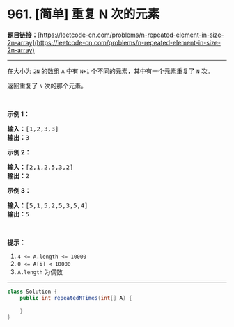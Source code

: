 # 961. [简单] 重复 N 次的元素

**题目链接：**[https://leetcode-cn.com/problems/n-repeated-element-in-size-2n-array](https://leetcode-cn.com/problems/n-repeated-element-in-size-2n-array)

---

<div class="content__1Y2H">
 <div class="notranslate">
  <p>在大小为 <code>2N</code>&nbsp;的数组 <code>A</code>&nbsp;中有 <code>N+1</code> 个不同的元素，其中有一个元素重复了 <code>N</code> 次。</p> 
  <p>返回重复了 <code>N</code>&nbsp;次的那个元素。</p> 
  <p>&nbsp;</p> 
  <ol> 
  </ol> 
  <p><strong>示例 1：</strong></p> 
  <pre class="language-text"><strong>输入：</strong>[1,2,3,3]
<strong>输出：</strong>3
</pre> 
  <p><strong>示例 2：</strong></p> 
  <pre class="language-text"><strong>输入：</strong>[2,1,2,5,3,2]
<strong>输出：</strong>2
</pre> 
  <p><strong>示例&nbsp;3：</strong></p> 
  <pre class="language-text"><strong>输入：</strong>[5,1,5,2,5,3,5,4]
<strong>输出：</strong>5
</pre> 
  <p>&nbsp;</p> 
  <p><strong>提示：</strong></p> 
  <ol> 
   <li><code>4 &lt;= A.length &lt;= 10000</code></li> 
   <li><code>0 &lt;= A[i] &lt; 10000</code></li> 
   <li><code>A.length</code>&nbsp;为偶数</li> 
  </ol> 
 </div>
</div>

---

```java
class Solution {
    public int repeatedNTimes(int[] A) {
        
    }
}
```